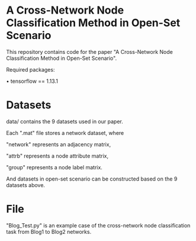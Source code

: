 # A Cross-Network Node Classification Method in Open-Set Scenario


This repository contains code for the paper "A Cross-Network Node Classification Method in Open-Set Scenario".

Required packages:

•	tensorflow == 1.13.1


Datasets
===
data/ contains the 9 datasets used in our paper.

Each ".mat" file stores a network dataset, where

"network" represents an adjacency matrix, 

"attrb" represents a node attribute matrix,

"group" represents a node label matrix. 

And datasets in open-set scenario can be constructed based on the 9 datasets above.


File
===
"Blog_Test.py" is an example case of the cross-network node classification task from Blog1 to Blog2 networks.

